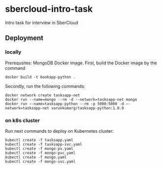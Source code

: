 # sbercloud-intro-task
Intro task for interview in SberCloud

## Deployment
### locally
Prerequsites: MongoDB Docker image.
First, build the Docker image by the command
```
docker build -t bookapp-python .
```
Secondly, run the following commands:
```
docker network create tasksapp-net
docker run --name=mongo --rm -d --network=tasksapp-net mongo
docker run –-name=tasksapp-python --rm -p 5000:5000 -d –-network=tasksapp-net varunkumarg/tasksapp-python:1.0.0
```
### on k8s cluster
Run next commands to deploy on Kubernetes cluster:
```
kubectl create -f tasksapp.yaml
kubectl create -f tasksapp-svc.yaml
kubectl create -f mongo-pv.yaml
kubectl create -f mongo-pvc.yaml
kubectl create -f mongo.yaml
kubectl create -f mongo-svc.yaml
```
